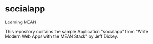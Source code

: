 # socialapp
Learning MEAN

This repository contains the sample Application "socialapp" from "Write Modern Web Apps with the
MEAN Stack" by Jeff Dickey.
